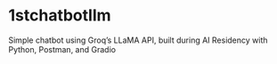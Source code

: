 # 1stchatbotllm
Simple chatbot using Groq’s LLaMA API, built during AI Residency with Python, Postman, and Gradio
